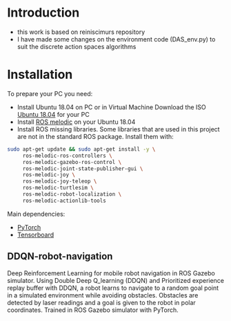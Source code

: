 # Introduction 

* this work is based on reiniscimurs repository
* I have made some changes on the environment code (DAS_env.py) to suit the discrete action spaces algorithms


# Installation

To prepare your PC you need:
* Install Ubuntu 18.04 on PC or in Virtual Machine
Download the ISO [Ubuntu 18.04](https://ubuntu.com/download/alternative-downloads) for your PC
* Install [ROS melodic](http://wiki.ros.org/melodic/Installation/Ubuntu) on your Ubuntu 18.04
* Install ROS missing libraries. Some libraries that are used in this project are not in the standard ROS package. Install them with:
```sh
sudo apt-get update && sudo apt-get install -y \
     ros-melodic-ros-controllers \
     ros-melodic-gazebo-ros-control \
     ros-melodic-joint-state-publisher-gui \
     ros-melodic-joy \
     ros-melodic-joy-teleop \
     ros-melodic-turtlesim \
     ros-melodic-robot-localization \
     ros-melodic-actionlib-tools
```

Main dependencies: 
* [PyTorch](https://pytorch.org/get-started/locally/)
* [Tensorboard](https://github.com/tensorflow/tensorboard)


## DDQN-robot-navigation

Deep Reinforcement Learning for mobile robot navigation in ROS Gazebo simulator. Using Double Deep Q_learning (DDQN) and Prioritized experience replay buffer with DDQN, a robot learns to navigate to a random goal point in a simulated environment while avoiding obstacles. Obstacles are detected by laser readings and a goal is given to the robot in polar coordinates. Trained in ROS Gazebo simulator with PyTorch.
